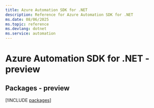 ```yaml
---
title: Azure Automation SDK for .NET
description: Reference for Azure Automation SDK for .NET
ms.date: 08/06/2025
ms.topic: reference
ms.devlang: dotnet
ms.service: automation
---
```

# Azure Automation SDK for .NET - preview
## Packages - preview
[!INCLUDE [packages](automation-index.md)]